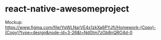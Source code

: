 # react-native-awesomeproject

Mockup: https://www.figma.com/file/YqWLNarVE4x1zkXa6PYJfi/Homework-(Copy)-(Copy)?type=design&node-id=3-26&t=Nd0tm7zOb8nQRO4d-0

